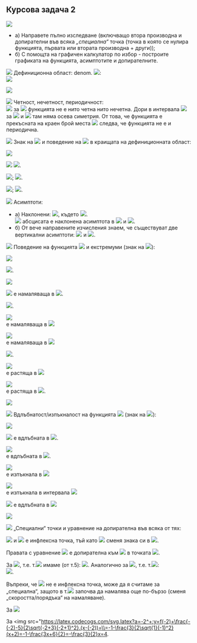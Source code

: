 ## Курсова задача 2

<img src="https://latex.codecogs.com/svg.latex?f(x)=\frac{\sqrt{1+|x+2|}}{1-|x|}">

- a) Направете пълно изследване (включващо втора производна и допирателни във всяка *„специална“* точка (точка в която се нулира функцията, първата или втората производна + други));
- б) С помощта на графичен калкулатор по избор - построите графиката на функцията, асимптотите и допирателните.

<img src="https://latex.codecogs.com/svg.latex?\boxed{1.}"> Дефиниционна област: denom. <img src="https://latex.codecogs.com/svg.latex?1-|x|\neq{0}\Rightarrow{x\neq{\pm{1}}}">:<br>
<img src="https://latex.codecogs.com/svg.latex?x\in{(-\infty{,}-1)\cup{(-1,1)\cup{(1,+\infty})}}"><br>

![](https://github.com/andy489/Data_Structures_and_Algorithms_CPP/blob/master/assets/Graphic%2001.png)

<img src="https://latex.codecogs.com/svg.latex?\boxed{2.}"> Четност, нечетност, периодичност:<br>
<img src="https://latex.codecogs.com/svg.latex?f(2)=-\sqrt{5},f(-2)=-1,-f(2)=\sqrt{5}\Rightarrow{f(x)\neq{f(-x)},f(-x)\neq{-f(x)}"> за
<img src="https://latex.codecogs.com/svg.latex?{\forall{x}\Rightarrow{}}"> функцията не е нито четна нито нечетна. Дори в интервала <img src="https://latex.codecogs.com/svg.latex?(-1,1):f(x_0+x)\neq{f(x_0-x)}"> за <img src="https://latex.codecogs.com/svg.latex?\forall{x}\in{(-1,1)}"> и <img src="https://latex.codecogs.com/svg.latex?x_0=0\Rightarrow"> там няма осева симетрия. От това, че функцията е прекъсната на краен брой места <img src="https://latex.codecogs.com/svg.latex?\{-1,1\}"> следва, че функцията не е и периодична.

<img src="https://latex.codecogs.com/svg.latex?\boxed{3.}"> Знак на <img src="https://latex.codecogs.com/svg.latex?f(x)"> и поведение на <img src="https://latex.codecogs.com/svg.latex?f(x)"> в краищата на дефиниционната област:

![](https://github.com/andy489/Data_Structures_and_Algorithms_CPP/blob/master/assets/Graphic%2002.png)

<img src="https://latex.codecogs.com/svg.latex?\lim_{x\rightarrow{\pm{\infty}}}f(x)=\lim_{x\rightarrow{\pm{\infty}}"> <img src="https://latex.codecogs.com/svg.latex?\frac{\sqrt{1+|x+2|}}{1-|x|}\sim{\frac{\sqrt{x}}{-|x|}}\sim{-0}">.

<img src="https://latex.codecogs.com/svg.latex?\lim_{x\rightarrow{{-1^-}}}f(x)\sim{\frac{\sqrt{2}}{-0}}\sim{-\infty}">; 
<img src="https://latex.codecogs.com/svg.latex?\lim_{x\rightarrow{{-1^+}}}f(x)\sim{\frac{\sqrt{2}}{+0}}\sim{+\infty}">.

<img src="https://latex.codecogs.com/svg.latex?\lim_{x\rightarrow{{1^-}}}f(x)\sim{\frac{\sqrt{2}}{+0}}\sim{+\infty}">;
<img src="https://latex.codecogs.com/svg.latex?\lim_{x\rightarrow{{1^+}}}f(x)\sim{\frac{\sqrt{2}}{-0}}\sim{-\infty}">.

<img src="https://latex.codecogs.com/svg.latex?\boxed{4.}"> Асимптоти:<br>
- a) Наклонени: <img src="https://latex.codecogs.com/svg.latex?y=kx+n">, където <img src="https://latex.codecogs.com/svg.latex?k=\lim_{x\rightarrow{\pm\infty}}{\frac{f(x)}{x}}=\lim_{x\rightarrow{\pm\infty}}\frac{\sqrt{1+|x+2|}}{x(1-|x|)}\sim\frac{\sqrt{x}}{x^2}\sim{0}\Rightarrow{y=n}">.<br><img src="https://latex.codecogs.com/svg.latex?n=\lim_{x\rightarrow{\pm\infty}}(f(x)-kx)=\lim_{x\rightarrow{\pm\infty}}f(x)=0\Rightarrow"> абсцисата е наклонена асимптота в <img src="https://latex.codecogs.com/svg.latex?-\infty"> и <img src="https://latex.codecogs.com/svg.latex?+\infty">. 
- б) От вече направените изчисления знаем, че съществуват две вертикални асимптоти: <img src="https://latex.codecogs.com/svg.latex?g_1:x-=1"> и <img src="https://latex.codecogs.com/svg.latex?g_2:x=1">.

<img src="https://latex.codecogs.com/svg.latex?\boxed{5.}"> Поведение на функцията <img src="https://latex.codecogs.com/svg.latex?f(x)"> и екстремуми (знак на <img src="https://latex.codecogs.com/svg.latex?f'(x)">):

![](https://github.com/andy489/Data_Structures_and_Algorithms_CPP/blob/master/assets/Graphic%2003.png)

<img src="https://latex.codecogs.com/svg.latex?\underline{x\in{(-\infty{,-2})}}:f(x)=\frac{\sqrt{1-x-2}}{1+x}=\frac{1}{-\sqrt{-1-x}}=\frac{-1}{\sqrt{-(x+1)}}">.

<img src="https://latex.codecogs.com/svg.latex?f'(x)=\frac{(-1)'.\sqrt{-(x+1)}-(-1).(\sqrt{-(x+1)})'}{-(x+1)}=\\=\frac{(-(x+1)^{\frac{1}{2}})'}{-(x+1)}=\frac{-1}{2(-x-1)^{\frac{3}{2}}}<0">

<img src="https://latex.codecogs.com/svg.latex?\Rightarrow{f(x)}"> е намаляваща в <img src="https://latex.codecogs.com/svg.latex?(-\infty{,-2})">.

<img src="https://latex.codecogs.com/svg.latex?\underline{x\in{[-2{,-1})}}:f(x)=\frac{\sqrt{1+x+2}}{1-(-x)}=\frac{\sqrt{x+3}}{x+1}">.

<img src="https://latex.codecogs.com/svg.latex?f'(x)=\frac{(\sqrt{x+3})'.(x+1)-\sqrt{x+3}.(x+1)'}{(x+1)^2}=\frac{\frac{1}{2}.\frac{x+1}{\sqrt{x+3}}-\sqrt{x-3}}{(x+1)^2}=\frac{x+1-2(x+3)}{2\sqrt{x+3}(x+1)^2}=\frac{-x-5}{2.\sqrt{x+3}(x+1)^2}<0\Rightarrow{f(x)}"><br>е намаляваща в <img src="https://latex.codecogs.com/svg.latex?[-2,-1)">

<img src="https://latex.codecogs.com/svg.latex?\underline{x\in{(-1,0)}}:f'(x)=\frac{-x-5}{2\sqrt{x+3}(x+1)^2}<0\Rightarrow{f(x)}"><br>е намаляваща в <img src="https://latex.codecogs.com/svg.latex?(-1,0)">

<img src="https://latex.codecogs.com/svg.latex?\underline{x\in{[0,1)}}:f(x)=\frac{\sqrt{1+x+2}}{1-x}=\frac{\sqrt{x+3}}{1-x}">.

<img src="https://latex.codecogs.com/svg.latex?f'(x)=\frac{(\sqrt{x+3})'(1-x)-(\sqrt{x+3})(1-x)'}{(1-x)^2}=\frac{\frac{1-x}{2\sqrt{x+3}}\sqrt{x+3}}{(1-x)^2}=\\=\frac{1-x+2x+6}{2(1-x)^2\sqrt{x+3}}=\frac{x+7}{2(1-x)^2\sqrt{x+3}}>0\Rightarrow{f(x)}"><br>е растяща в <img src="https://latex.codecogs.com/svg.latex?[0,1)">

<img src="https://latex.codecogs.com/svg.latex?\underline{x\in{(1,+\infty)}}:f'(x)=\frac{x+7}{2(1-x)^2\sqrt{x+3}}>0\Rightarrow{f(x)}"><br>е растяща в <img src="https://latex.codecogs.com/svg.latex?(1,+\infty)">.

![](https://github.com/andy489/Data_Structures_and_Algorithms_CPP/blob/master/assets/Graphic%2004.png)

<img src="https://latex.codecogs.com/svg.latex?\boxed{6.}"> Вдлъбнатост/изпъкналост на функцията <img src="https://latex.codecogs.com/svg.latex?f(x)"> (знак на <img src="https://latex.codecogs.com/svg.latex?f''(x)">):<br>

<img src="https://latex.codecogs.com/svg.latex?\underline{x\in{(-\infty{,-2})}}:f''(x)=-\frac{1}{2}.\bigg(\frac{1}{(-x-1)^{\frac{3}{2}}}\bigg)'=\\=-\frac{1}{2}.\bigg(\frac{-1'.(-x-1)^{\frac{3}{2}}-1\big((-x-1)^{\frac{3}{2}}\big)'}{-(x+1)^3}\bigg)=-\frac{1}{2}.(-1).\frac{3}{2}\frac{(-x-1)^{\frac{3}{2}-1}.(-x-1)'}{-(x+1)^3}=">

<img src="https://latex.codecogs.com/svg.latex?=\frac{3}{4}.\frac{1}{(-x-1)^{\frac{5}{2}}}(-1)=-\frac{3}{4}.\frac{1}{(-x-1)^{\frac{5}{2}}}<0\Rightarrow{f(x)}"> е вдлъбната в <img src="https://latex.codecogs.com/svg.latex?(-\infty{,-2})">.

<img src="https://latex.codecogs.com/svg.latex?\underline{x\in{[-2{,-1})}}:f''(x)=\frac{1}{2}\bigg(\frac{-x-5}{\sqrt{x+3}(x+1)^2}\bigg)=\\=\frac{1}{2}.\frac{(-1).\sqrt{x+3}(x+1)^2+(x+5).(\sqrt{x+3}(x+1)^2)'}{(x+3)(x+1)^4}=\\=\frac{-\sqrt{x+3}(x+1)^2+(x+5)\bigg(\frac{(1+0)(x+1)^2}{2\sqrt{x+3}}+2(1+0)(x+1)\sqrt{x+3}\bigg)}{2(x+1)^4(x+3)}=\\=\frac{3x^2+30x+59}{4(x+1)^3.(x+3)^{\frac{3}{2}}}<0\Rightarrow{f(x)}"><br> е вдлъбната в <img src="https://latex.codecogs.com/svg.latex?[-2,-1)">.

<img src="https://latex.codecogs.com/svg.latex?\underline{x\in{(-1{,0})}}:f''(x)=\frac{3x^2+30x+59}{4(x+1)^3.(x+3)^{\frac{3}{2}}}>0\Rightarrow{f(x)}"><br> е изпъкнала в <img src="https://latex.codecogs.com/svg.latex?(-1,0)">

<img src="https://latex.codecogs.com/svg.latex?\underline{x\in{[-0{,1})}}:f''(x)=\frac{(x+7)'.2(1-x)^2\sqrt{x+3}-2(x+7)\big((1-x)^2\sqrt{x+3}\big)'}{4(1-x)^4(x+3)}=\\=\frac{2(1-x)^2\sqrt{x+3}-2(x+7)\bigg(2(1-x).(-1)+\frac{(1-x)^2}{2\sqrt{x+3}}\bigg)}{4(1-x)^4(x+3)}=\\=\frac{2(1-x)^2\sqrt{x+3}-(x+7)\bigg(\frac{-4(1-x)\sqrt{x+3}+(1-x)^2}{2\sqrt{x+3}}\bigg)}{4(1-x)^4.(x+3)}=\\=\frac{(1-x)^2\sqrt{x+3}-(x+7)\bigg(-2(1-x)+\frac{(1-x)^2}{2\sqrt{x+3}}\bigg)}{2(1-x)^4(x+3)}=\\=-\frac{3x^2+42X+83}{4(x-1)^3(x+3)^{\frac{3}{2}}}>0\Rightarrow{f(x)}"><br> е изпъкнала в интервала <img src="https://latex.codecogs.com/svg.latex?[0,1)">

<img src="https://latex.codecogs.com/svg.latex?\underline{x\in{(1{,+\infty})}}:f''(x)=-\frac{3x^2+30x+59}{4(x+1)^3.(x+3)^{\frac{3}{2}}}<0\Rightarrow{f(x)}"> е вдлъбната в <img src="https://latex.codecogs.com/svg.latex?(1,+\infty)">

![](https://github.com/andy489/Data_Structures_and_Algorithms_CPP/blob/master/assets/Graphic%2005.png)

<img src="https://latex.codecogs.com/svg.latex?\boxed{7.}"> „Специални“ точки и уравнение на допирателна във всяка от тях:

<img src="https://latex.codecogs.com/svg.latex?f(0)=\sqrt{3}"> и <img src="https://latex.codecogs.com/svg.latex?0"> e инфлексна точка, тъй като <img src="https://latex.codecogs.com/svg.latex?f'(x)"> сменя знака си в <img src="https://latex.codecogs.com/svg.latex?x_0=0">.

Правата с уравнение <img src="https://latex.codecogs.com/svg.latex?y=f(a)+f'(a)(x-a)"> e допирателна към <img src="https://latex.codecogs.com/svg.latex?\Gamma_{f(x)}">  в точката <img src="https://latex.codecogs.com/svg.latex?\big(a,f(a)\big)">.

За <img src="https://latex.codecogs.com/svg.latex?a=0^-">, т.е. т.<img src="https://latex.codecogs.com/svg.latex?(0^-,\sqrt{3})"> имаме (от т.5): <img src="https://latex.codecogs.com/svg.latex?y=f(0)+\frac{-0-5}{2\sqrt{0+3}(0+1)^2}.(x-0)=\sqrt{3}-\frac{5}{2\sqrt{3}}x=\sqrt{3}=\frac{5\sqrt{3}}{6}x">. Аналогично за <img src="https://latex.codecogs.com/svg.latex?a=0^+">, т.е. т.<img src="https://latex.codecogs.com/svg.latex?(0^+,\sqrt{3})">:<br><img src="https://latex.codecogs.com/svg.latex?y=f(0)+\frac{0+7}{2(1-0)^2\sqrt{0+3}}.(x-0)=\sqrt{3}+\frac{7}{2\sqrt{3}}x=\sqrt{3}+\frac{7\sqrt{3}}{6}x">.

Въпреки, че <img src="https://latex.codecogs.com/svg.latex?x_0=-2"> не е инфлексна точка, може да я считаме за „специална“, защото в т.<img src="https://latex.codecogs.com/svg.latex?(-2,-1),\Gamma_{f(x)}"> започва да намалява още по-бързо (сменя „скоростта/порядъка“ на намаляване).

За <img src="https://latex.codecogs.com/svg.latex?a=-2^-:y=f(-2)+\frac{-1}{2(-(-2)-1)^{\frac{3}{2}}}.(x-(-2))=\\=-1-\frac{1}{2.1^{\frac{3}{2}}}.(x+2)=-\frac{x}{2}-2.">

За <img src="https://latex.codecogs.com/svg.latex?a=-2^+:y=f(-2)+\frac{-(-2)-5}{2\sqrt{-2+3}(-2+1)^2}.(x-(-2))=\\=-1-\frac{3}{2\sqrt{1}(-1)^2}(x+2)=-1-\frac{3x+6}{2}=-\frac{3}{2}x=4.
